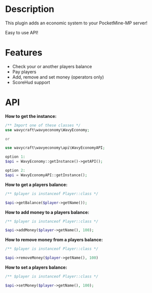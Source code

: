 # Description
This plugin adds an economic system to your PocketMine-MP server!

Easy to use API!

# Features
- Check your or another players balance
- Pay players
- Add, remove and set money (operators only)
- ScoreHud support

# API
**How to get the instance:**
```php
/** Import one of these classes */
use wavycraft\wavyeconomy\WavyEconomy;

or

use wavycraft\wavyeconomy\api\WavyEconomyAPI;

option 1:
$api = WavyEconomy::getInstance()->getAPI();

option 2:
$api = WavyEconomyAPI::getInstance();
```

**How to get a players balance:**
```php
/** $player is instanceof Player::class */

$api->getBalance($player->getName());
```

**How to add money to a players balance:**
```php
/** $player is instanceof Player::class */

$api->addMoney($player->getName(), 100);
```

**How to remove money from a players balance:**
```php
/** $player is instanceof Player::class */

$api->removeMoney($player->getName(), 100)
```

**How to set a players balance:**
```php
/** $player is instanceof Player::class */

$api->setMoney($player->getName(), 100);
```
